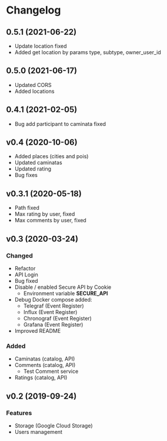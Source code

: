 # Changelog

## 0.5.1 (2021-06-22)

* Update location fixed
* Added get location by params type, subtype, owner_user_id

## 0.5.0 (2021-06-17)

* Updated CORS
* Added locations

## 0.4.1 (2021-02-05)

* Bug add participant to caminata fixed

## v0.4 (2020-10-06)

* Added places (cities and pois)
* Updated caminatas
* Updated rating
* Bug fixes

## v0.3.1 (2020-05-18)

* Path fixed 
* Max rating by user, fixed
* Max comments by user, fixed

## v0.3 (2020-03-24)

### Changed

* Refactor
* API Login
* Bug fixed
* Disable / enabled Secure API by Cookie
    - Environment variable **SECURE_API**
* Debug Docker compose added:
    - Telegraf (Event Register)
    - Influx (Event Register)
    - Chronograf (Event Register)
    - Grafana (Event Register)
* Improved README

### Added

* Caminatas (catalog, API)
* Comments (catalog, API)
    - Test Comment service
* Ratings (catalog, API)

## v0.2 (2019-09-24)

### Features

* Storage (Google Cloud Storage)
* Users management 
